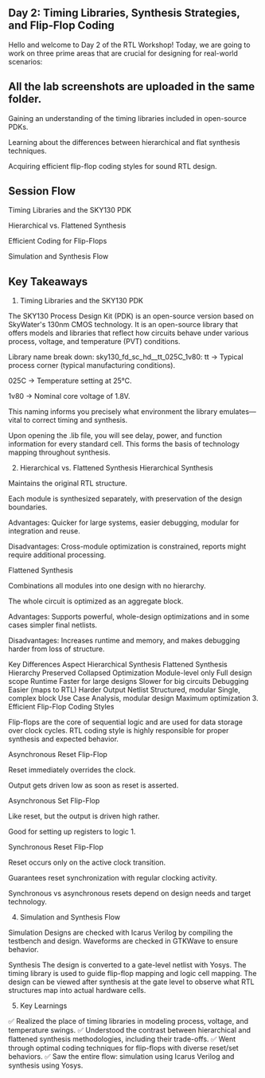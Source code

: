 ## Day 2: Timing Libraries, Synthesis Strategies, and Flip-Flop Coding

Hello and welcome to Day 2 of the RTL Workshop!
Today, we are going to work on three prime areas that are crucial for designing for real-world scenarios:

## All the lab screenshots are uploaded in the same folder.

Gaining an understanding of the timing libraries included in open-source PDKs.

Learning about the differences between hierarchical and flat synthesis techniques.

Acquiring efficient flip-flop coding styles for sound RTL design.

## Session Flow

Timing Libraries and the SKY130 PDK

Hierarchical vs. Flattened Synthesis

Efficient Coding for Flip-Flops

Simulation and Synthesis Flow

## Key Takeaways

1. Timing Libraries and the SKY130 PDK

The SKY130 Process Design Kit (PDK) is an open-source version based on SkyWater's 130nm CMOS technology. It is an open-source library that offers models and libraries that reflect how circuits behave under various process, voltage, and temperature (PVT) conditions.

Library name break down: sky130_fd_sc_hd__tt_025C_1v80:
tt → Typical process corner (typical manufacturing conditions).

025C → Temperature setting at 25°C.

1v80 → Nominal core voltage of 1.8V.

This naming informs you precisely what environment the library emulates—vital to correct timing and synthesis. 

Upon opening the .lib file, you will see delay, power, and function information for every standard cell. This forms the basis of technology mapping throughout synthesis.

2. Hierarchical vs. Flattened Synthesis
Hierarchical Synthesis

Maintains the original RTL structure.

Each module is synthesized separately, with preservation of the design boundaries.

Advantages: Quicker for large systems, easier debugging, modular for integration and reuse.

Disadvantages: Cross-module optimization is constrained, reports might require additional processing.

Flattened Synthesis

Combinations all modules into one design with no hierarchy.

The whole circuit is optimized as an aggregate block.

Advantages: Supports powerful, whole-design optimizations and in some cases simpler final netlists.

Disadvantages: Increases runtime and memory, and makes debugging harder from loss of structure.

Key Differences
Aspect	Hierarchical Synthesis	Flattened Synthesis
Hierarchy	Preserved	Collapsed
Optimization
Module-level only
Full design scope
Runtime
Faster for large designs
Slower for big circuits
Debugging
Easier (maps to RTL)
Harder
Output Netlist
Structured, modular
Single, complex block
Use Case
Analysis, modular design
Maximum optimization
3. Efficient Flip-Flop Coding Styles

Flip-flops are the core of sequential logic and are used for data storage over clock cycles. RTL coding style is highly responsible for proper synthesis and expected behavior.

Asynchronous Reset Flip-Flop

Reset immediately overrides the clock.

Output gets driven low as soon as reset is asserted.

Asynchronous Set Flip-Flop

Like reset, but the output is driven high rather.

Good for setting up registers to logic 1.

Synchronous Reset Flip-Flop

Reset occurs only on the active clock transition.

Guarantees reset synchronization with regular clocking activity.

Synchronous vs asynchronous resets depend on design needs and target technology.

4. Simulation and Synthesis Flow

Simulation
Designs are checked with Icarus Verilog by compiling the testbench and design. Waveforms are checked in GTKWave to ensure behavior.

Synthesis
The design is converted to a gate-level netlist with Yosys. The timing library is used to guide flip-flop mapping and logic cell mapping. The design can be viewed after synthesis at the gate level to observe what RTL structures map into actual hardware cells.

5. Key Learnings

✅ Realized the place of timing libraries in modeling process, voltage, and temperature swings.
✅ Understood the contrast between hierarchical and flattened synthesis methodologies, including their trade-offs.
✅ Went through optimal coding techniques for flip-flops with diverse reset/set behaviors.
✅ Saw the entire flow: simulation using Icarus Verilog and synthesis using Yosys.
